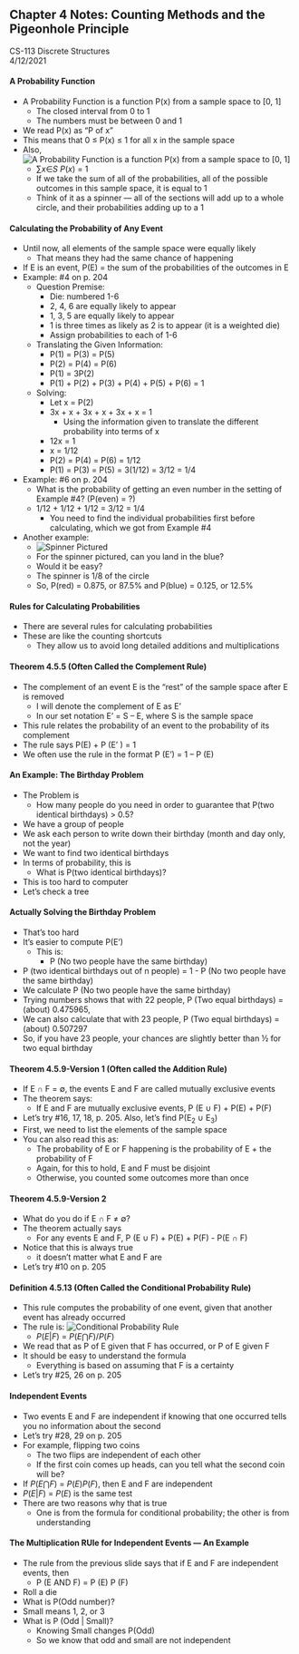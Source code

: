## Chapter 4 Notes: Counting Methods and the Pigeonhole Principle
CS-113 Discrete Structures  
4/12/2021  

#### A Probability Function
- A Probability Function is a function P(x) from a sample space to [0, 1]
  - The closed interval from 0 to 1
  - The numbers must be between 0 and 1
- We read P(x) as “P of x”
- This means that 0 ≤ P(x) ≤ 1 for all x in the sample space
- Also, ![A Probability Function is a function P(x) from a sample space to [0, 1]](https://user-images.githubusercontent.com/47701395/114338709-7cc10400-9b08-11eb-8b52-c1262455341b.png)
  - ∑*x*∈*S* *P*(*x*) = 1
  - If we take the sum of all of the probabilities, all of the possible outcomes in this sample space, it is equal to 1
  - Think of it as a spinner — all of the sections will add up to a whole circle, and their probabilities adding up to a 1

#### Calculating the Probability of Any Event
- Until now, all elements of the sample space were equally likely
  - That means they had the same chance of happening
- If E is an event, P(E) = the sum of the probabilities of the outcomes in E
- Example:  #4 on p. 204
  - Question Premise: 
    - Die: numbered 1-6
    - 2, 4, 6 are equally likely to appear
    - 1, 3, 5 are equally likely to appear
    - 1 is three times as likely as 2 is to appear (it is a weighted die)
    - Assign probabilities to each of 1-6
  - Translating the Given Information:
    - P(1) = P(3) = P(5)
    - P(2) = P(4) = P(6)
    - P(1) = 3P(2)
    - P(1) + P(2) + P(3) + P(4) + P(5) + P(6) = 1
  - Solving:
    - Let x = P(2)
    - 3x + x + 3x + x + 3x + x = 1
      - Using the information given to translate the different probability into terms of x
    - 12x = 1
    - x = 1/12
    - P(2) = P(4) = P(6) = 1/12
    - P(1) = P(3) = P(5) = 3(1/12) = 3/12 = 1/4  
- Example:  #6 on p. 204
  - What is the probability of getting an even number in the setting of Example #4? (P(even) = ?)
  - 1/12 + 1/12 + 1/12 = 3/12 = 1/4
    - You need to find the individual probabilities first before calculating, which we got from Example #4
- Another example:  
  - ![Spinner Pictured](https://user-images.githubusercontent.com/47701395/114338794-ac700c00-9b08-11eb-83e2-8c6f7066ee3f.png)  
  - For the spinner pictured, can you land in the blue? 
  - Would it be easy?
  - The spinner is 1/8 of the circle
  - So, P(red) = 0.875, or 87.5% and P(blue) = 0.125, or 12.5%

#### Rules for Calculating Probabilities
- There are several rules for calculating probabilities
- These are like the counting shortcuts
  - They allow us to avoid long detailed additions and multiplications

#### Theorem 4.5.5 (Often Called the Complement Rule)
- The complement of an event E is the “rest” of the sample space after E is removed
  - I will denote the complement of E as E’
  - In our set notation E’ = S – E, where S is the sample space
- This rule relates the probability of an event to the probability of its complement
- The rule says P(E) + P (E’ ) = 1
- We often use the rule in the format P (E’) = 1 – P (E)

#### An Example: The Birthday Problem
- The Problem is
  - How many people do you need in order to guarantee that P(two identical birthdays) > 0.5?
- We have a group of people
- We ask each person to write down their birthday (month and day only, not the year)
- We want to find two identical birthdays
- In terms of probability, this is
  - What is P(two identical birthdays)?
- This is too hard to computer
- Let’s check a tree

#### Actually Solving the Birthday Problem
- That’s too hard
- It’s easier to compute P(E’)
  - This is: 
    - P (No two people have the same birthday)
- P (two identical birthdays out of n people) = 1 - P (No two people have the same birthday)
- We calculate P (No two people have the same birthday)
- Trying numbers shows that with 22 people, P (Two equal birthdays) = (about) 0.475965,
- We can also calculate that with 23 people, P (Two equal birthdays) = (about) 0.507297
- So, if you have 23 people, your chances are slightly better than ½ for two equal birthday

#### Theorem 4.5.9-Version 1 (Often called the Addition Rule)
- If E ∩ F = ∅, the events E and F are called mutually exclusive events
- The theorem says:
  - If E and F are mutually exclusive events,  P (E ∪ F) + P(E) + P(F) 
- Let’s try #16, 17, 18, p. 205.  Also, let’s find P(E<sub>2</sub> ∪ E<sub>3</sub>)
- First, we need to list the elements of the sample space
- You can also read this as: 
  - The probability of E or F happening is the probability of E + the probability of F
  - Again, for this to hold, E and F must be disjoint
  - Otherwise, you counted some outcomes more than once

#### Theorem 4.5.9-Version 2
- What do you do if E ∩ F ≠ ∅?
- The theorem actually says
  - For any events E and F,  P (E ∪ F) + P(E) + P(F)  - P(E ∩ F)
- Notice that this is always true
  - it doesn’t matter what E and F are
- Let’s try #10 on p. 205

#### Definition 4.5.13 (Often Called the Conditional Probability Rule)
- This rule computes the probability of one event, given that another event has already occurred
- The rule is: ![Conditional Probability Rule](https://user-images.githubusercontent.com/47701395/114339073-3cae5100-9b09-11eb-804a-6850c8fe4c45.png)  
  - *P*(*E*|*F*) = *P*(*E*⋂*F*)/*P*(*F*)
- We read that as P of E given that F has occurred, or P of E given F
- It should be easy to understand the formula
  - Everything is based on assuming that F is a certainty
- Let’s try #25, 26 on p. 205

#### Independent Events
- Two events E and F are independent if knowing that one occurred tells you no information about the second
- Let’s try #28, 29 on p. 205
- For example, flipping two coins
  - The two flips are independent of each other
  - If the first coin comes up heads, can you tell what the second coin will be?
- If *P*(*E*⋂*F*) = *P*(*E*)*P*(*F*), then E and F are independent
- *P*(*E*|*F*) = *P*(*E*) is the same test
- There are two reasons why that is true
  - One is from the formula for conditional probability; the other is from understanding

#### The Multiplication RUle for Independent Events — An Example
- The rule from the previous slide says that if E and F are independent events, then
  - P (E AND F) = P (E) P (F)
- Roll a die
- What is P(Odd number)?
- Small means 1, 2, or 3
- What is P (Odd | Small)?
  - Knowing Small changes P(Odd)
  - So we know that odd and small are not independent
